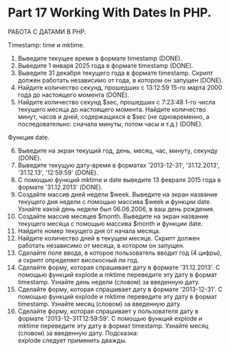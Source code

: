 ﻿# Part 17 Working With Dates In PHP.
 
РАБОТА С ДАТАМИ В PHP.

Timestamp: time и mktime.

1. Выведите текущее время в формате timestamp (DONE).
2. Выведите 1 января 2025 года в формате timestamp (DONE).
3. Выведите 31 декабря текущего года в формате timestamp. Скрипт должен работать независимо от года, в котором он запущен (DONE).
4. Найдите количество секунд, прошедших с 13:12:59 15-го марта 2000 года до настоящего момента (DONE).
5. Найдите количество секунд $sec, прошедших с 7:23:48 1-го числа текущего месяца до настоящего момента. Найдите количество минут, часов и дней, содержащихся в $sec (не одновременно, а последовательно: сначала минуты, потом    часы и т.д.) (DONE).

Функция date.

6. Выведите на экран текущий год, день, месяц, час, минуту, секунду (DONE).
7. Выведите текущую дату-время в форматах '2013-12-31', '31.12.2013', '31.12.13', '12:59:59' (DONE). 
8. С помощью функций mktime и date выведите 13 февраля 2015 года в формате '31.12.2013' (DONE).
9. Создайте массив дней недели $week. Выведите на экран название текущего дня недели с помощью массива $week и функции date. Узнайте какой день недели был 06.06.2006, в ваш день рождения.
10. Создайте массив месяцев $month. Выведите на экран название текущего месяца с помощью массива $month и функции date. 
11. Найдите номер текущего дня от начала месяца.
12. Найдите количество дней в текущем месяце. Скрипт должен работать независимо от месяца, в котором он запущен.
13. Сделайте поле ввода, в которое пользователь вводит год (4 цифры), а скрипт определяет високосный ли год.
14. Сделайте форму, которая спрашивает дату в формате '31.12.2013'. С помощью функций explode и mktime переведите эту дату в формат timestamp. Узнайте день недели (словом) за введенную дату.
15. Сделайте форму, которая спрашивает дату в формате '2013-12-31'. С помощью функций explode и mktime переведите эту дату в формат timestamp. Узнайте месяц (словом) за введенную дату.
16. Сделайте форму, которая спрашивает у пользователя дату в формате '2013-12-31T12:59:59'. С помощью функций explode и mktime переведите эту дату в формат timestamp. Узнайте месяц (словом) за введенную дату. Подсказка:    
    explode следует применить дважды.


